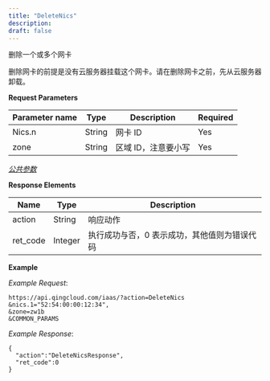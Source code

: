 ```yaml
---
title: "DeleteNics"
description: 
draft: false
---
```




删除一个或多个网卡

删除网卡的前提是没有云服务器挂载这个网卡。请在删除网卡之前，先从云服务器卸载。

**Request Parameters**

| Parameter name | Type | Description | Required |
| --- | --- | --- | --- |
| Nics.n | String | 网卡 ID | Yes |
| zone | String | 区域 ID，注意要小写 | Yes |

[_公共参数_](../../../parameters/)

**Response Elements**

| Name | Type | Description |
| --- | --- | --- |
| action | String | 响应动作 |
| ret_code | Integer | 执行成功与否，0 表示成功，其他值则为错误代码 |

**Example**

_Example Request_:

```
https://api.qingcloud.com/iaas/?action=DeleteNics
&nics.1="52:54:00:00:12:34",
&zone=zw1b
&COMMON_PARAMS
```

_Example Response_:

```
{
  "action":"DeleteNicsResponse",
  "ret_code":0
}
```
